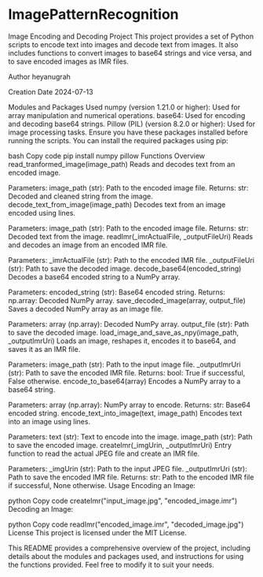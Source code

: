 # ImagePatternRecognition

Image Encoding and Decoding Project
This project provides a set of Python scripts to encode text into images and decode text from images. It also includes functions to convert images to base64 strings and vice versa, and to save encoded images as IMR files.

Author
heyanugrah

Creation Date
2024-07-13

Modules and Packages Used
numpy (version 1.21.0 or higher): Used for array manipulation and numerical operations.
base64: Used for encoding and decoding base64 strings.
Pillow (PIL) (version 8.2.0 or higher): Used for image processing tasks.
Ensure you have these packages installed before running the scripts. You can install the required packages using pip:

bash
Copy code
pip install numpy pillow
Functions Overview
read_tranformed_image(image_path)
Reads and decodes text from an encoded image.

Parameters:
image_path (str): Path to the encoded image file.
Returns:
str: Decoded and cleaned string from the image.
decode_text_from_image(image_path)
Decodes text from an image encoded using lines.

Parameters:
image_path (str): Path to the encoded image file.
Returns:
str: Decoded text from the image.
readImr(_imrActualFile, _outputFileUri)
Reads and decodes an image from an encoded IMR file.

Parameters:
_imrActualFile (str): Path to the encoded IMR file.
_outputFileUri (str): Path to save the decoded image.
decode_base64(encoded_string)
Decodes a base64 encoded string to a NumPy array.

Parameters:
encoded_string (str): Base64 encoded string.
Returns:
np.array: Decoded NumPy array.
save_decoded_image(array, output_file)
Saves a decoded NumPy array as an image file.

Parameters:
array (np.array): Decoded NumPy array.
output_file (str): Path to save the decoded image.
load_image_and_save_as_npy(image_path, _outputImrUri)
Loads an image, reshapes it, encodes it to base64, and saves it as an IMR file.

Parameters:
image_path (str): Path to the input image file.
_outputImrUri (str): Path to save the encoded IMR file.
Returns:
bool: True if successful, False otherwise.
encode_to_base64(array)
Encodes a NumPy array to a base64 string.

Parameters:
array (np.array): NumPy array to encode.
Returns:
str: Base64 encoded string.
encode_text_into_image(text, image_path)
Encodes text into an image using lines.

Parameters:
text (str): Text to encode into the image.
image_path (str): Path to save the encoded image.
createImr(_imgUrin, _outputImrUri)
Entry function to read the actual JPEG file and create an IMR file.

Parameters:
_imgUrin (str): Path to the input JPEG file.
_outputImrUri (str): Path to save the encoded IMR file.
Returns:
str: Path to the encoded IMR file if successful, None otherwise.
Usage
Encoding an Image:

python
Copy code
createImr("input_image.jpg", "encoded_image.imr")
Decoding an Image:

python
Copy code
readImr("encoded_image.imr", "decoded_image.jpg")
License
This project is licensed under the MIT License.

This README provides a comprehensive overview of the project, including details about the modules and packages used, and instructions for using the functions provided. Feel free to modify it to suit your needs.
